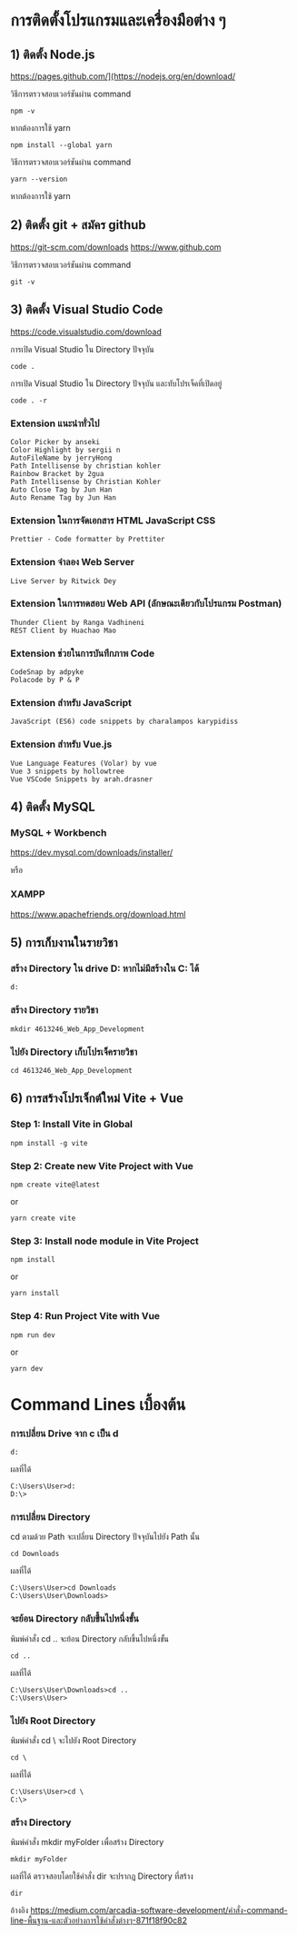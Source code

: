 # **การติดตั้งโปรแกรมและเครื่องมือต่าง ๆ**
## 1) ติดตั้ง Node.js

https://pages.github.com/](https://nodejs.org/en/download/

วิธีการตรวจสอบเวอร์ชันผ่าน command  

```
npm -v
```
หากต้องการใช้ yarn
```
npm install --global yarn
```
วิธีการตรวจสอบเวอร์ชันผ่าน command  
```
yarn --version
```
หากต้องการใช้ yarn

## 2) ติดตั้ง git + สมัคร github

https://git-scm.com/downloads
https://www.github.com

วิธีการตรวจสอบเวอร์ชันผ่าน command  

```
git -v
```

## 3) ติดตั้ง Visual Studio Code

https://code.visualstudio.com/download

การเปิด Visual Studio ใน Directory ปัจจุบัน

```
code .
```

การเปิด Visual Studio ใน Directory ปัจจุบัน และทับโปรเจ็คที่เปิดอยู่

```
code . -r
```

### Extension แนะนำทั่วไป

```
Color Picker by anseki
Color Highlight by sergii n
AutoFileName by jerryHong
Path Intellisense by christian kohler
Rainbow Bracket by 2gua
Path Intellisense by Christian Kohler
Auto Close Tag by Jun Han
Auto Rename Tag by Jun Han
```
### Extension ในการจัดเอกสาร HTML JavaScript CSS
```
Prettier - Code formatter by Prettiter
```
### Extension จำลอง Web Server
```
Live Server by Ritwick Dey
```
### Extension ในการทดสอบ Web API (ลักษณะเดียวกับโปรแกรม Postman)
```
Thunder Client by Ranga Vadhineni
REST Client by Huachao Mao
```
### Extension ช่วยในการบันทึกภาพ Code
```
CodeSnap by adpyke
Polacode by P & P
```
### Extension สำหรับ JavaScript
```
JavaScript (ES6) code snippets by charalampos karypidiss
```
### Extension สำหรับ Vue.js
```
Vue Language Features (Volar) by vue
Vue 3 snippets by hollowtree
Vue VSCode Snippets by arah.drasner
```


## 4) ติดตั้ง MySQL


### MySQL + Workbench


https://dev.mysql.com/downloads/installer/

หรือ

### XAMPP


https://www.apachefriends.org/download.html

## 5) การเก็บงานในรายวิชา
### สร้าง Directory ใน drive D: หากไม่มีสร้างใน C: ได้
```
d:
```
### สร้าง Directory รายวิชา
```
mkdir 4613246_Web_App_Development
```
### ไปยัง Directory เก็บโปรเจ็ครายวิชา
```
cd 4613246_Web_App_Development
```

## 6) การสร้างโปรเจ็กต์ใหม่ Vite + Vue


### **Step 1**: Install Vite in Global

```
npm install -g vite
```

### **Step 2**: Create new Vite Project with Vue

```
npm create vite@latest
```

or

```
yarn create vite
```

### **Step 3**: Install node module in Vite Project

```
npm install
```

or

```
yarn install
```

### **Step 4**: Run Project Vite with Vue

```
npm run dev
```

or

```
yarn dev
```

# **Command Lines เบื้องต้น**
### การเปลี่ยน Drive จาก c เป็น d
```
d:
```
ผลที่ได้
```
C:\Users\User>d:
D:\>
```

### การเปลี่ยน Directory
cd ตามด้วย Path จะเปลี่ยน Directory ปัจจุบันไปยัง Path นั้น
```
cd Downloads
```
ผลที่ได้
```
C:\Users\User>cd Downloads
C:\Users\User\Downloads>
```

### **จะย้อน Directory กลับขึ้นไปหนึ่งขั้น**
พิมพ์คำสั่ง cd .. จะย้อน Directory กลับขึ้นไปหนึ่งขั้น
```
cd ..
```
ผลที่ได้
```
C:\Users\User\Downloads>cd ..
C:\Users\User>
```

### **ไปยัง Root Directory**
พิมพ์คำสั่ง cd \ จะไปยัง Root Directory
```
cd \
```
ผลที่ได้
```
C:\Users\User>cd \
C:\>
```

### **สร้าง Directory**
พิมพ์คำสั่ง mkdir myFolder เพื่อสร้าง Directory
```
mkdir myFolder
```
ผลที่ได้ ตรวจสอบโดยใช้คำสั่ง dir จะปรากฎ Directory ที่สร้าง
```
dir
```
อ้างอิง https://medium.com/arcadia-software-development/คำสั่ง-command-line-พื้นฐาน-และตัวอย่างการใช้คำสั่งต่างๆ-871f18f90c82
